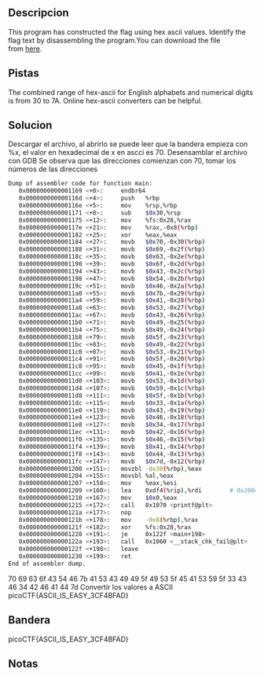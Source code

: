 ## Descripcion
This program has constructed the flag using hex ascii values. Identify the flag text by disassembling the program.You can download the file from [here](https://artifacts.picoctf.net/c/506/asciiftw).

## Pistas
The combined range of hex-ascii for English alphabets and numerical digits is from 30 to 7A.
Online hex-ascii converters can be helpful.

## Solucion
Descargar el archivo, al abrirlo se puede leer que la bandera empieza con %x, el valor en hexadecimal de x en ascci es 70.
Desensamblar el archivo con GDB
Se observa que las direcciones comienzan con 70, tomar los números de las direcciones
```bash
Dump of assembler code for function main:
   0x0000000000001169 <+0>:     endbr64
   0x000000000000116d <+4>:     push   %rbp
   0x000000000000116e <+5>:     mov    %rsp,%rbp
   0x0000000000001171 <+8>:     sub    $0x30,%rsp
   0x0000000000001175 <+12>:    mov    %fs:0x28,%rax
   0x000000000000117e <+21>:    mov    %rax,-0x8(%rbp)
   0x0000000000001182 <+25>:    xor    %eax,%eax
   0x0000000000001184 <+27>:    movb   $0x70,-0x30(%rbp)
   0x0000000000001188 <+31>:    movb   $0x69,-0x2f(%rbp)
   0x000000000000118c <+35>:    movb   $0x63,-0x2e(%rbp)
   0x0000000000001190 <+39>:    movb   $0x6f,-0x2d(%rbp)
   0x0000000000001194 <+43>:    movb   $0x43,-0x2c(%rbp)
   0x0000000000001198 <+47>:    movb   $0x54,-0x2b(%rbp)
   0x000000000000119c <+51>:    movb   $0x46,-0x2a(%rbp)
   0x00000000000011a0 <+55>:    movb   $0x7b,-0x29(%rbp)
   0x00000000000011a4 <+59>:    movb   $0x41,-0x28(%rbp)
   0x00000000000011a8 <+63>:    movb   $0x53,-0x27(%rbp)
   0x00000000000011ac <+67>:    movb   $0x43,-0x26(%rbp)
   0x00000000000011b0 <+71>:    movb   $0x49,-0x25(%rbp)
   0x00000000000011b4 <+75>:    movb   $0x49,-0x24(%rbp)
   0x00000000000011b8 <+79>:    movb   $0x5f,-0x23(%rbp)
   0x00000000000011bc <+83>:    movb   $0x49,-0x22(%rbp)
   0x00000000000011c0 <+87>:    movb   $0x53,-0x21(%rbp)
   0x00000000000011c4 <+91>:    movb   $0x5f,-0x20(%rbp)
   0x00000000000011c8 <+95>:    movb   $0x45,-0x1f(%rbp)
   0x00000000000011cc <+99>:    movb   $0x41,-0x1e(%rbp)
   0x00000000000011d0 <+103>:   movb   $0x53,-0x1d(%rbp)
   0x00000000000011d4 <+107>:   movb   $0x59,-0x1c(%rbp)
   0x00000000000011d8 <+111>:   movb   $0x5f,-0x1b(%rbp)
   0x00000000000011dc <+115>:   movb   $0x33,-0x1a(%rbp)
   0x00000000000011e0 <+119>:   movb   $0x43,-0x19(%rbp)
   0x00000000000011e4 <+123>:   movb   $0x46,-0x18(%rbp)
   0x00000000000011e8 <+127>:   movb   $0x34,-0x17(%rbp)
   0x00000000000011ec <+131>:   movb   $0x42,-0x16(%rbp)
   0x00000000000011f0 <+135>:   movb   $0x46,-0x15(%rbp)
   0x00000000000011f4 <+139>:   movb   $0x41,-0x14(%rbp)
   0x00000000000011f8 <+143>:   movb   $0x44,-0x13(%rbp)
   0x00000000000011fc <+147>:   movb   $0x7d,-0x12(%rbp)
   0x0000000000001200 <+151>:   movzbl -0x30(%rbp),%eax
   0x0000000000001204 <+155>:   movsbl %al,%eax
   0x0000000000001207 <+158>:   mov    %eax,%esi
   0x0000000000001209 <+160>:   lea    0xdf4(%rip),%rdi        # 0x2004
   0x0000000000001210 <+167>:   mov    $0x0,%eax
   0x0000000000001215 <+172>:   call   0x1070 <printf@plt>
   0x000000000000121a <+177>:   nop
   0x000000000000121b <+178>:   mov    -0x8(%rbp),%rax
   0x000000000000121f <+182>:   xor    %fs:0x28,%rax
   0x0000000000001228 <+191>:   je     0x122f <main+198>
   0x000000000000122a <+193>:   call   0x1060 <__stack_chk_fail@plt>
   0x000000000000122f <+198>:   leave
   0x0000000000001230 <+199>:   ret
End of assembler dump.
```
70 69 63 6f 43 54 46 7b 41 53 43 49 49 5f 49 53 5f 45 41 53 59 5f 33 43 46 34 42 46 41 44 7d
Convertir los valores a ASCII
picoCTF{ASCII_IS_EASY_3CF4BFAD}

## Bandera
picoCTF{ASCII_IS_EASY_3CF4BFAD}

## Notas




